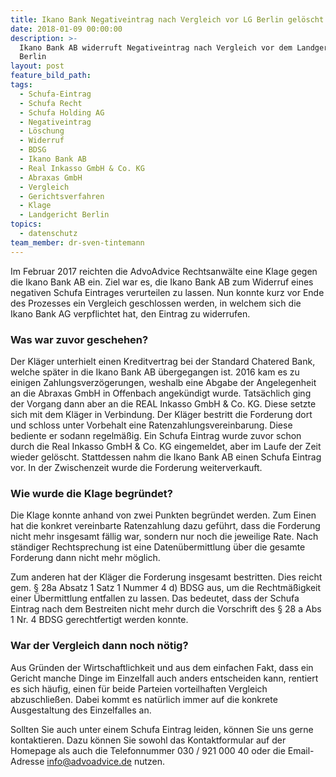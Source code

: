 ```yaml
---
title: Ikano Bank Negativeintrag nach Vergleich vor LG Berlin gelöscht
date: 2018-01-09 00:00:00
description: >-
  Ikano Bank AB widerruft Negativeintrag nach Vergleich vor dem Landgericht
  Berlin
layout: post
feature_bild_path:
tags:
  - Schufa-Eintrag
  - Schufa Recht
  - Schufa Holding AG
  - Negativeintrag
  - Löschung
  - Widerruf
  - BDSG
  - Ikano Bank AB
  - Real Inkasso GmbH & Co. KG
  - Abraxas GmbH
  - Vergleich
  - Gerichtsverfahren
  - Klage
  - Landgericht Berlin
topics:
  - datenschutz
team_member: dr-sven-tintemann
---
```



Im Februar 2017 reichten die AdvoAdvice Rechtsanw&auml;lte eine Klage gegen die Ikano Bank AB ein. Ziel war es, die Ikano Bank AB zum Widerruf eines negativen Schufa Eintrages verurteilen zu lassen. Nun konnte kurz vor Ende des Prozesses ein Vergleich geschlossen werden, in welchem sich die Ikano Bank AG verpflichtet hat, den Eintrag zu widerrufen.

### Was war zuvor geschehen?

Der Kl&auml;ger unterhielt einen Kreditvertrag bei der Standard Chatered Bank, welche sp&auml;ter in die Ikano Bank AB &uuml;bergegangen ist. 2016 kam es zu einigen Zahlungsverz&ouml;gerungen, weshalb eine Abgabe der Angelegenheit an die Abraxas GmbH in Offenbach angek&uuml;ndigt wurde. Tats&auml;chlich ging der Vorgang dann aber an die REAL Inkasso GmbH & Co. KG. Diese setzte sich mit dem Kl&auml;ger in Verbindung. Der Kl&auml;ger bestritt die Forderung dort und schloss unter Vorbehalt eine Ratenzahlungsvereinbarung. Diese bediente er sodann regelm&auml;&szlig;ig. Ein Schufa Eintrag wurde zuvor schon durch die Real Inkasso GmbH & Co. KG eingemeldet, aber im Laufe der Zeit wieder gel&ouml;scht. Stattdessen nahm die Ikano Bank AB einen Schufa Eintrag vor. In der Zwischenzeit wurde die Forderung weiterverkauft.

### Wie wurde die Klage begr&uuml;ndet?

Die Klage konnte anhand von zwei Punkten begr&uuml;ndet werden. Zum Einen hat die konkret vereinbarte Ratenzahlung dazu gef&uuml;hrt, dass die Forderung nicht mehr insgesamt f&auml;llig war, sondern nur noch die jeweilige Rate. Nach st&auml;ndiger Rechtsprechung ist eine Daten&uuml;bermittlung &uuml;ber die gesamte Forderung dann nicht mehr m&ouml;glich.

Zum anderen hat der Kl&auml;ger die Forderung insgesamt bestritten. Dies reicht gem. &sect; 28a Absatz 1 Satz 1 Nummer 4 d) BDSG aus, um die Rechtm&auml;&szlig;igkeit einer &Uuml;bermittlung entfallen zu lassen. Das bedeutet, dass der Schufa Eintrag nach dem Bestreiten nicht mehr durch die Vorschrift des &sect; 28 a Abs 1 Nr. 4 BDSG gerechtfertigt werden konnte.

### War der Vergleich dann noch n&ouml;tig?

Aus Gr&uuml;nden der Wirtschaftlichkeit und aus dem einfachen Fakt, dass ein Gericht manche Dinge im Einzelfall auch anders entscheiden kann, rentiert es sich h&auml;ufig, einen f&uuml;r beide Parteien vorteilhaften Vergleich abzuschlie&szlig;en. Dabei kommt es nat&uuml;rlich immer auf die konkrete Ausgestaltung des Einzelfalles an.

Sollten Sie auch unter einem Schufa Eintrag leiden, k&ouml;nnen Sie uns gerne kontaktieren. Dazu k&ouml;nnen Sie sowohl das Kontaktformular auf der Homepage als auch die Telefonnummer 030 / 921 000 40 oder die Email-Adresse info@advoadvice.de nutzen.
